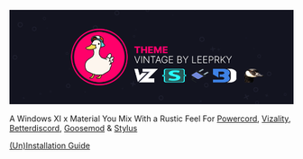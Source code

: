 ![picture](./assets/vizality-theme-banner-with-goosemod.png)

A Windows XI x Material You Mix With a Rustic Feel For 
[Powercord](https://powercord.dev),
[Vizality](https://vizality.com/),
[Betterdiscord](https://betterdiscord.app/),
[Goosemod](https://goosemod.com/) &
[Stylus](https://chrome.google.com/webstore/detail/stylus/clngdbkpkpeebahjckkjfobafhncgmne?hl=en-GB) 

[(Un)Installation Guide](https://github.com/leeprky/vintage/blob/main/installation.md)

